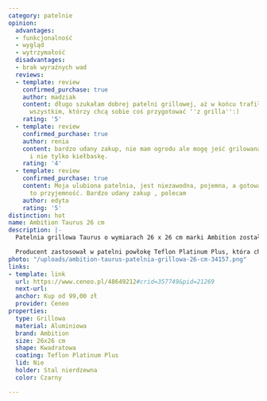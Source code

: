 ```yaml
---
category: patelnie
opinion:
  advantages:
  - funkcjonalność
  - wygląd
  - wytrzymałość
  disadvantages:
  - brak wyraźnych wad
  reviews:
  - template: review
    confirmed_purchase: true
    author: madziak
    content: długo szukałam dobrej patelni grillowej, aż w końcu trafiłam na tą. polecam
      wszystkim, którzy chcą sobie coś przygotować ''z grilla'':)
    rating: '5'
  - template: review
    confirmed_purchase: true
    author: renia
    content: bardzo udany zakup, nie mam ogrodu ale mogę jeść grilowaną kiełbaskę
      i nie tylko kiełbaskę.
    rating: '4'
  - template: review
    confirmed_purchase: true
    content: Moja ulubiona patelnia, jest niezawodna, pojemna, a gotowanie na niej
      to przyjemność. Bardzo udany zakup , polecam
    author: edyta
    rating: '5'
distinction: hot
name: Ambition Taurus 26 cm
description: |-
  Patelnia grillowa Taurus o wymiarach 26 x 26 cm marki Ambition została wykonana z aluminium odlewanego i stali nierdzewnej. Dzięki temu nadaje się nie tylko do grillowania i smażenia, ale można wykorzystać ją również do zapiekania jedzenia w piekarniku w maksymalnej temperaturze 240 °C. Naczynia można używać na wszystkich kuchenkach.

  Producent zastosował w patelni powłokę Teflon Platinum Plus, która charakteryzuje się wysoką odpornością na zarysowania. Dzięki niej jedzenie nie przywiera do powierzchni zarówno podczas smażenia, jak i grillowania. Powłoka pozwala na używanie metalowych łopatek bez ryzyka poważnego uszkodzenia powierzchni, co zostało potwierdzone przeprowadzonymi testami. Aluminium, z którego została wykonana główna część patelni, jest doskonałym przewodnikiem ciepła, dzięki czemu naczynie znacznie szybciej się nagrzewa, czyniąc gotowanie ekonomicznym i przyjemnym. Dodatkowo materiał wykonania jest trwały i nie ulega deformacji pod wpływem zmiany temperatury.
photo: "/uploads/ambition-taurus-patelnia-grillowa-26-cm-34157.png"
links:
- template: link
  url: https://www.ceneo.pl/48649212#crid=357749&pid=21269
  next-url:
  anchor: Kup od 99,00 zł
  provider: Ceneo
properties:
  type: Grillowa
  material: Aluminiowa
  brand: Ambition
  size: 26x26 cm
  shape: Kwadratowa
  coating: Teflon Platinum Plus
  lid: Nie
  holder: Stal nierdzewna
  color: Czarny

---
```

